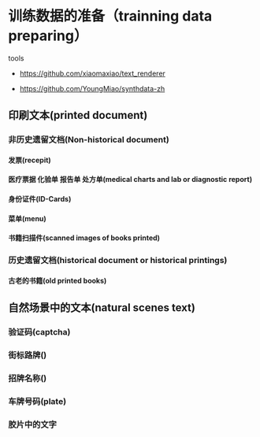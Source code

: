 # 训练数据的准备（trainning data  preparing）       


tools

*  https://github.com/xiaomaxiao/text_renderer

* https://github.com/YoungMiao/synthdata-zh


## 印刷文本(printed document)        

### 非历史遗留文档(Non-historical document)           


#### 发票(recepit)          
      

#### 医疗票据 化验单 报告单 处方单(medical charts and lab or diagnostic report)        


#### 身份证件(ID-Cards)      


#### 菜单(menu)     


#### 书籍扫描件(scanned images of books printed)       


### 历史遗留文档(historical document or historical printings)

#### 古老的书籍(old printed books)


## 自然场景中的文本(natural scenes text)


### 验证码(captcha)


### 街标路牌()


### 招牌名称()


### 车牌号码(plate)       


### 胶片中的文字



